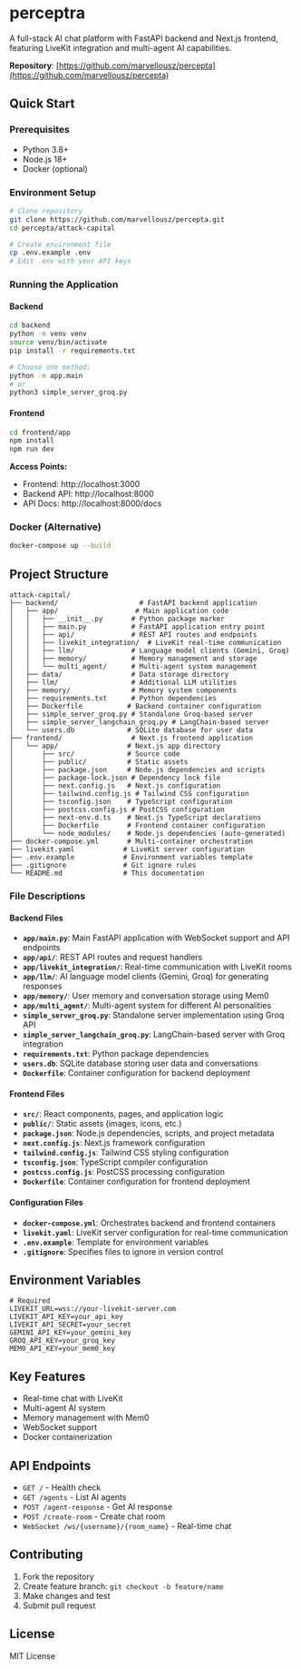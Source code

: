 # perceptra

A full-stack AI chat platform with FastAPI backend and Next.js frontend, featuring LiveKit integration and multi-agent AI capabilities.

**Repository**: [https://github.com/marvellousz/percepta](https://github.com/marvellousz/percepta)

## Quick Start

### Prerequisites
- Python 3.8+
- Node.js 18+
- Docker (optional)

### Environment Setup
```bash
# Clone repository
git clone https://github.com/marvellousz/percepta.git
cd percepta/attack-capital

# Create environment file
cp .env.example .env
# Edit .env with your API keys
```

### Running the Application

#### Backend
```bash
cd backend
python -m venv venv
source venv/bin/activate
pip install -r requirements.txt

# Choose one method:
python -m app.main
# or
python3 simple_server_groq.py
```

#### Frontend
```bash
cd frontend/app
npm install
npm run dev
```

**Access Points:**
- Frontend: http://localhost:3000
- Backend API: http://localhost:8000
- API Docs: http://localhost:8000/docs

### Docker (Alternative)
```bash
docker-compose up --build
```

## Project Structure
```
attack-capital/
├── backend/                    # FastAPI backend application
│   ├── app/                   # Main application code
│   │   ├── __init__.py       # Python package marker
│   │   ├── main.py           # FastAPI application entry point
│   │   ├── api/              # REST API routes and endpoints
│   │   ├── livekit_integration/  # LiveKit real-time communication
│   │   ├── llm/              # Language model clients (Gemini, Groq)
│   │   ├── memory/           # Memory management and storage
│   │   └── multi_agent/      # Multi-agent system management
│   ├── data/                 # Data storage directory
│   ├── llm/                  # Additional LLM utilities
│   ├── memory/               # Memory system components
│   ├── requirements.txt      # Python dependencies
│   ├── Dockerfile           # Backend container configuration
│   ├── simple_server_groq.py # Standalone Groq-based server
│   ├── simple_server_langchain_groq.py # LangChain-based server
│   └── users.db             # SQLite database for user data
├── frontend/                 # Next.js frontend application
│   └── app/                 # Next.js app directory
│       ├── src/             # Source code
│       ├── public/          # Static assets
│       ├── package.json     # Node.js dependencies and scripts
│       ├── package-lock.json # Dependency lock file
│       ├── next.config.js   # Next.js configuration
│       ├── tailwind.config.js # Tailwind CSS configuration
│       ├── tsconfig.json    # TypeScript configuration
│       ├── postcss.config.js # PostCSS configuration
│       ├── next-env.d.ts    # Next.js TypeScript declarations
│       ├── Dockerfile       # Frontend container configuration
│       └── node_modules/    # Node.js dependencies (auto-generated)
├── docker-compose.yml       # Multi-container orchestration
├── livekit.yaml            # LiveKit server configuration
├── .env.example            # Environment variables template
├── .gitignore              # Git ignore rules
└── README.md               # This documentation
```

### File Descriptions

#### Backend Files
- **`app/main.py`**: Main FastAPI application with WebSocket support and API endpoints
- **`app/api/`**: REST API routes and request handlers
- **`app/livekit_integration/`**: Real-time communication with LiveKit rooms
- **`app/llm/`**: AI language model clients (Gemini, Groq) for generating responses
- **`app/memory/`**: User memory and conversation storage using Mem0
- **`app/multi_agent/`**: Multi-agent system for different AI personalities
- **`simple_server_groq.py`**: Standalone server implementation using Groq API
- **`simple_server_langchain_groq.py`**: LangChain-based server with Groq integration
- **`requirements.txt`**: Python package dependencies
- **`users.db`**: SQLite database storing user data and conversations
- **`Dockerfile`**: Container configuration for backend deployment

#### Frontend Files
- **`src/`**: React components, pages, and application logic
- **`public/`**: Static assets (images, icons, etc.)
- **`package.json`**: Node.js dependencies, scripts, and project metadata
- **`next.config.js`**: Next.js framework configuration
- **`tailwind.config.js`**: Tailwind CSS styling configuration
- **`tsconfig.json`**: TypeScript compiler configuration
- **`postcss.config.js`**: PostCSS processing configuration
- **`Dockerfile`**: Container configuration for frontend deployment

#### Configuration Files
- **`docker-compose.yml`**: Orchestrates backend and frontend containers
- **`livekit.yaml`**: LiveKit server configuration for real-time communication
- **`.env.example`**: Template for environment variables
- **`.gitignore`**: Specifies files to ignore in version control

## Environment Variables
```env
# Required
LIVEKIT_URL=wss://your-livekit-server.com
LIVEKIT_API_KEY=your_api_key
LIVEKIT_API_SECRET=your_secret
GEMINI_API_KEY=your_gemini_key
GROQ_API_KEY=your_groq_key
MEM0_API_KEY=your_mem0_key
```

## Key Features
- Real-time chat with LiveKit
- Multi-agent AI system
- Memory management with Mem0
- WebSocket support
- Docker containerization

## API Endpoints
- `GET /` - Health check
- `GET /agents` - List AI agents
- `POST /agent-response` - Get AI response
- `POST /create-room` - Create chat room
- `WebSocket /ws/{username}/{room_name}` - Real-time chat

## Contributing
1. Fork the repository
2. Create feature branch: `git checkout -b feature/name`
3. Make changes and test
4. Submit pull request

## License
MIT License
